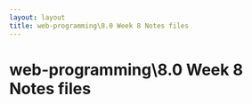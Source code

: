 ```yaml
---
layout: layout
title: web-programming\8.0 Week 8 Notes files
---
```


# web-programming\8.0 Week 8 Notes files

